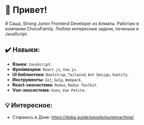 
# 👋 Привет!

Я Саша, Strong Junior Frontend Developer из Алматы. Работаю в компании ChocoFamily. Люблю интересные задачи, печеньки и JavaScript.

## ✔️ Навыки:
- **Языки:** `JavaScript`.
- **Фреймворки:** `React.js`, `Vue.js`.
- **UI библиотеки:** `Bootstrap`, `Tailwind`, `Ant Design`, `Vuetify`.
- **Инструменты:** `Git`, `Gulp`, `Webpack`. 
- **React-экосистема:** `Redux`, `Redux Toolkit`.
- **Vue-экосистема:** `Vuex`, `Vue Petite`. 

## 💡 Интересное:
- Стараюсь в Доке: https://doka.guide/people/punkmachine/
